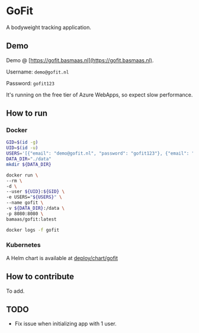 # GoFit

A bodyweight tracking application.

## Demo

Demo @ [https://gofit.basmaas.nl](https://gofit.basmaas.nl).

Username: `demo@gofit.nl`

Password: `gofit123`

It's running on the free tier of Azure WebApps, so expect slow performance.

## How to run

### Docker

```bash
GID=$(id -g)
UID=$(id -u)
USERS='[{"email": "demo@gofit.nl", "password": "gofit123"}, {"email": "user@gofit.nl", "password": "gofit123"}]'
DATA_DIR="./data"
mkdir ${DATA_DIR}

docker run \
--rm \
-d \
--user ${UID}:${GID} \
-e USERS="${USERS}" \
--name gofit \
-v ${DATA_DIR}:/data \
-p 8080:8080 \
bamaas/gofit:latest

docker logs -f gofit
```

### Kubernetes

A Helm chart is available at [deploy/chart/gofit](deploy/chart/gofit)

## How to contribute

To add.

## TODO

* Fix issue when initializing app with 1 user.
